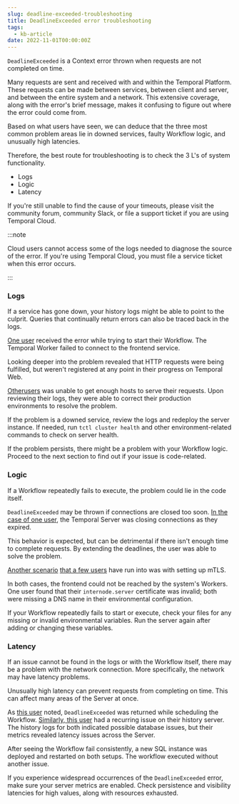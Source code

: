 ```yaml
---
slug: deadline-exceeded-troubleshooting
title: DeadlineExceeded error troubleshooting
tags:
  - kb-article
date: 2022-11-01T00:00:00Z
---
```


`DeadlineExceeded` is a Context error thrown when requests are not completed on time.

Many requests are sent and received with and within the Temporal Platform.
These requests can be made between services, between client and server, and between the entire system and a network.
This extensive coverage, along with the error's brief message, makes it confusing to figure out where the error could come from.

Based on what users have seen, we can deduce that the three most common problem areas lie in downed services, faulty Workflow logic, and unusually high latencies.

Therefore, the best route for troubleshooting is to check the 3 L's of system functionality.

- Logs
- Logic
- Latency

If you're still unable to find the cause of your timeouts, please visit the community forum, community Slack, or file a support ticket if you are using Temporal Cloud.

:::note

Cloud users cannot access some of the logs needed to diagnose the source of the error.
If you're using Temporal Cloud, you must file a service ticket when this error occurs.

:::

<!-- TODO: move the note above or delete if not needed -->

### Logs

If a service has gone down, your history logs might be able to point to the culprit.
Queries that continually return errors can also be traced back in the logs.

[One user](https://community.temporal.io/t/context-deadline-exceeded-when-trying-to-start-workflow-v1-7-1/4249) received the error while trying to start their Workflow.
The Temporal Worker failed to connect to the frontend service.

Looking deeper into the problem revealed that HTTP requests were being fulfilled, but weren't registered at any point in their progress on Temporal Web.

[Other](https://community.temporal.io/t/temporal-cluster-always-seems-to-be-out-of-resources-but-always-seems-healthy/4938)[users](https://community.temporal.io/t/solved-context-deadline-exceeded-not-enough-hosts-to-serve-requests-errors/4328) was unable to get enough hosts to serve their requests.
Upon reviewing their logs, they were able to correct their production environments to resolve the problem.

If the problem is a downed service, review the logs and redeploy the server instance.
If needed, run `tctl cluster health` and other environment-related commands to check on server health.

If the problem persists, there might be a problem with your Workflow logic.
Proceed to the next section to find out if your issue is code-related.

### Logic

If a Workflow repeatedly fails to execute, the problem could lie in the code itself.

`DeadlineExceeded` may be thrown if connections are closed too soon.
[In the case of one user](https://community.temporal.io/t/how-to-best-handle-mysterious-context-deadline-exceeded-502-errors/2689/3), the Temporal Server was closing connections as they expired.

This behavior is expected, but can be detrimental if there isn't enough time to complete requests.
By extending the deadlines, the user was able to solve the problem.

[Another scenario](https://community.temporal.io/t/unable-to-execute-workflow-context-deadline-exceeded-after-setting-up-mtls/3124) [that a few users](https://community.temporal.io/t/unable-to-get-temporal-sys-add-search-attributes-workflow-workflow-state-context-deadline-exceeded/4229) have run into was with setting up mTLS.

In both cases, the frontend could not be reached by the system's Workers.
One user found that their `internode.server` certificate was invalid; both were missing a DNS name in their environmental configuration.

If your Workflow repeatedly fails to start or execute, check your files for any missing or invalid environmental variables.
Run the server again after adding or changing these variables.

### Latency

If an issue cannot be found in the logs or with the Workflow itself, there may be a problem with the network connection.
More specifically, the network may have latency problems.

Unusually high latency can prevent requests from completing on time.
This can affect many areas of the Server at once.

As [this user](https://community.temporal.io/t/context-deadline-exceeded-issue/5310) noted, `DeadlineExceeded` was returned while scheduling the Workflow.
[Similarly, this user](https://community.temporal.io/t/history-server-context-deadline-exceed-errors-every-hour/6090/3) had a recurring issue on their history server.
The history logs for both indicated possible database issues, but their metrics revealed latency issues across the Server.

After seeing the Workflow fail consistently, a new SQL instance was deployed and restarted on both setups.
The workflow executed without another issue.

If you experience widespread occurrences of the `DeadlineExceeded` error, make sure your server metrics are enabled.
Check persistence and visibility latencies for high values, along with resources exhausted.

<!--- - Check your configuration files for missing environmental variables.
- Make sure that the frontend and internode certificates are clearly defined.
- Add any missing values before deploying the server again.-->
